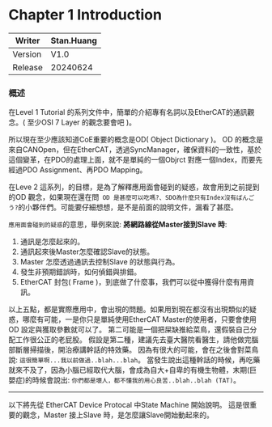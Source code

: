 # Chapter 1 Introduction
|Writer| Stan.Huang|
|--|--|
|Version| V1.0|
|Release| 20240624|
  
### 概述
在Level 1 Tutorial 的系列文件中，簡單的介紹專有名詞以及EtherCAT的通訊觀念。( 至少OSI 7 Layer 的觀念要會吧 )。

所以現在至少應該知道CoE重要的概念是OD( Object Dictionary )。
OD 的概念是來自CANOpen，但在EtherCAT，透過SyncManager，確保資料的一致性，基於這個變革，在PDO的處理上面，就不是單純的一個Objrct 對應一個Index，而要先經過PDO Assignment、再PDO Mapping。 

在Leve 2 這系列，的目標，是為了解釋應用面會碰到的疑惑，故會用到之前提到的OD 觀念，如果現在還在問` OD 是甚麼可以吃嗎?、SDO為什麼只有Index沒有ばんごう?`的小夥伴們。可能要仔細想想，是不是前面的說明文件，漏看了甚麼。

`應用面會碰到的疑惑`的意思，舉例來說:
**將網路線從Master接到Slave 時**:
1. 通訊是怎麼起來的。
2. 通訊起來後Master怎麼確認Slave的狀態。
3. Master 怎麼透過通訊去控制Slave 的狀態與行為。
4. 發生非預期錯誤時，如何偵錯與排錯。
5. EtherCAT 封包( Frame )，到底做了什麼事，我們可以從中獲得什麼有用資訊。
   
以上五點，都是實際應用中，會出現的問題。如果用到現在都沒有出現類似的疑惑，哪麼有可能，一是你只是單純使用EtherCAT Master的使用者，只要會使用OD 設定與獲取參數就可以了。
第二可能是一個把屎缺推給菜鳥，還假裝自己分配工作很公正的老屁股。
假設是第二種，建議先去臺大醫院看醫生，請他做完腦部斷層掃描後，開治療講幹話的特效藥。
因為有很大的可能，會在之後會對菜鳥說: `這很簡單啊...我以前做過..blah...blah`。
當發生說出這種幹話的時候，再吃藥就來不及了，因為小腦已經取代大腦，會成為自大+自卑的有機生物體，末期(巨嬰症)的時候會說出: 
`你們都是壞人，都不懂我的用心良苦..blah..blah (TAT)`。

---

以下將先從 EtherCAT Device Protocal 中State Machine 開始說明。 這是很重要的觀念，Master 接上Slave 時，是怎麼讓Slave開始動起來的。



